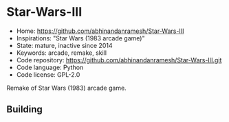 # Star-Wars-III

- Home: https://github.com/abhinandanramesh/Star-Wars-III
- Inspirations: "Star Wars (1983 arcade game)"
- State: mature, inactive since 2014
- Keywords: arcade, remake, skill
- Code repository: https://github.com/abhinandanramesh/Star-Wars-III.git
- Code language: Python
- Code license: GPL-2.0

Remake of Star Wars (1983) arcade game.

## Building
